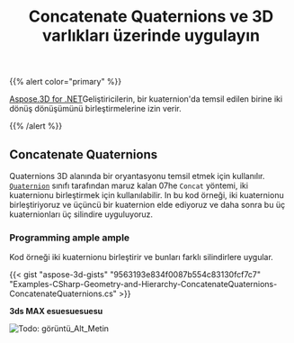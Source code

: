 ﻿---
title: Concatenate Quaternions ve 3D varlıkları üzerinde uygulayın
type: docs
weight: 50
url: /tr/net/concatenate-quaternions-and-apply-on-3d-entities/
description: Aspose.3D for .NET, geliştiricilerin bir kuaternionda temsil edilen iki rotasyon dönüşümünü birleştirmelerine izin verir.
---
{{% alert color="primary" %}} 

[Aspose.3D for .NET](https://www.aspose.com/products/3d)Geliştiricilerin, bir kuaternion'da temsil edilen birine iki dönüş dönüşümünü birleştirmelerine izin verir.

{{% /alert %}} 
## **Concatenate Quaternions**
Quaternions 3D alanında bir oryantasyonu temsil etmek için kullanılır. [`Quaternion`](https://reference.aspose.com/3d/net/aspose.threed.utilities/quaternion) sınıfı tarafından maruz kalan 07he `Concat` yöntemi, iki kuaternionu birleştirmek için kullanılabilir. In bu kod örneği, iki kuaternionu birleştiriyoruz ve üçüncü bir kuaternion elde ediyoruz ve daha sonra bu üç kuaternionları üç silindire uyguluyoruz.
### **Programming ample ample**
Kod örneği iki kuaternionu birleştirir ve bunları farklı silindirlere uygular.

{{< gist "aspose-3d-gists" "9563193e834f0087b554c83130fcf7c7" "Examples-CSharp-Geometry-and-Hierarchy-ConcatenateQuaternions-ConcatenateQuaternions.cs" >}}


**3ds MAX esuesuesuesu**

![Todo: görüntü_Alt_Metin](concatenate-quaternions-and-apply-on-3d-entities_1.png)
